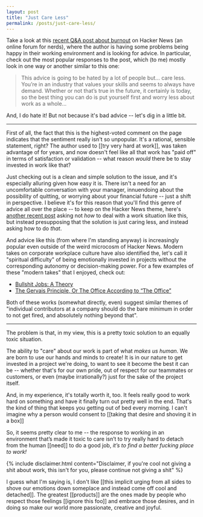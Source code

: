 ```yaml
---
layout: post
title: "Just Care Less"
permalink: /posts/just-care-less/
---
```


Take a look at this [recent Q&A post about burnout](https://news.ycombinator.com/item?id=33260525) on Hacker News (an online forum for nerds), where the author is having some problems being happy in their working environment and is looking for advice. In particular, check out the most popular responses to the post, which (to me) mostly look in one way or another similar to this one:

> This advice is going to be hated by a lot of people but... care less. You’re in an industry that values your skills and seems to always have demand. Whether or not that’s true in the future, it certainly is today, so the best thing you can do is put yourself first and worry less about work as a whole...

And, I do hate it! But not because it's bad advice -- let's dig in a little bit.

---

First of all, the fact that this is the highest-voted comment on the page indicates that the sentiment really isn't so unpopular. It's a rational, sensible statement, right? The author used to [[try very hard at work]], was taken advantage of for years, and now doesn't feel like all that work has "paid off" in terms of satisfaction or validation -- what reason _would_ there be to stay invested in work like that?

Just checking out is a clean and simple solution to the issue, and it's especially alluring given how easy it is. There isn't a need for an uncomfortable conversation with your manager, innuendoing about the possibility of quitting, or worrying about your financial future  -- just a shift in perspective. I believe it's for this reason that you'll find this genre of advice all over the place -- to keep on the Hacker News theme, here's [another recent post](https://news.ycombinator.com/item?id=33054652) asking not _how_ to deal with a work situation like this, but instead presupposing that the solution is just caring less, and instead asking how to do _that_.

And advice like this (from where I'm standing anyway) is increasingly popular even outside of the weird microcosm of Hacker News. Modern takes on corporate workplace culture have also identified the, let's call it "spiritual difficulty" of being emotionally invested in projects without the corresponding autonomy or decision-making power. For a few examples of these "modern takes" that I enjoyed, check out:

* [Bullshit Jobs: A Theory](https://en.wikipedia.org/wiki/Bullshit_Jobs)
* [The Gervais Principle, Or The Office According to “The Office”](https://www.ribbonfarm.com/2009/10/07/the-gervais-principle-or-the-office-according-to-the-office/)

Both of these works (somewhat directly, even) suggest similar themes of "individual contributors at a company should do the bare minimum in order to not get fired, and absolutely nothing beyond that".

---

The problem is that, in my view, this is a pretty toxic solution to an equally toxic situation.

The ability to "care" about our work is part of what _makes us human_. We are born to use our hands and minds to create! It is in our nature to get invested in a project we're doing, to want to see it become the best it can be -- whether that's for our own pride, out of respect for our teammates or customers, or even (maybe irrationally?) just for the sake of the project itself.

And, in my experience, it's totally worth it, too. It feels really good to work hard on something and have it finally turn out pretty well in the end. That's the kind of thing that keeps you getting out of bed every morning. I can't imagine why a person would consent to [[taking that desire and shoving it in a box]]

So, it seems pretty clear to me -- the response to working in an environment that’s made it toxic to care isn’t to try really hard to detach from the human [[need]] to do a good job, _it’s to find a better fucking place to work!_

{% include disclaimer.html content="Disclaimer, if you're cool not giving a shit about work, this isn't for you, please continue not giving a shit" %}

I guess what I'm saying is, I don't like [[this implicit urging from all sides to shove our emotions down someplace and instead come off cool and detached]]. The greatest [[products]] are the ones made by people who respect those feelings [[ignore this foo]] and embrace those desires, and in doing so make our world more passionate, creative and joyful.
